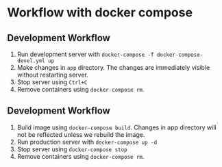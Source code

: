 # Workflow with docker compose

## Development Workflow

1. Run development server with `docker-compose -f docker-compose-devel.yml up`
2. Make changes in `app` directory. The changes are immediately visible without restarting server.
3. Stop server using `Ctrl+C`
4. Remove containers using `docker-compose rm`.

## Development Workflow

1. Build image using `docker-compose build`. Changes in app directory will not be reflected unless we rebuild the image.
2. Run production server with `docker-compose up -d`
3. Stop server using `docker-compose stop`
4. Remove containers using `docker-compose rm`.
